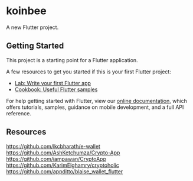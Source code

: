 # koinbee

A new Flutter project.

## Getting Started

This project is a starting point for a Flutter application.

A few resources to get you started if this is your first Flutter project:

- [Lab: Write your first Flutter app](https://flutter.dev/docs/get-started/codelab)
- [Cookbook: Useful Flutter samples](https://flutter.dev/docs/cookbook)

For help getting started with Flutter, view our
[online documentation](https://flutter.dev/docs), which offers tutorials,
samples, guidance on mobile development, and a full API reference.



## Resources
https://github.com/lkcbharath/e-wallet
https://github.com/AshKetchumza/Crypto-App
https://github.com/iampawan/CryptoApp
https://github.com/KarimElghamry/cryptoholic
https://github.com/appditto/blaise_wallet_flutter





